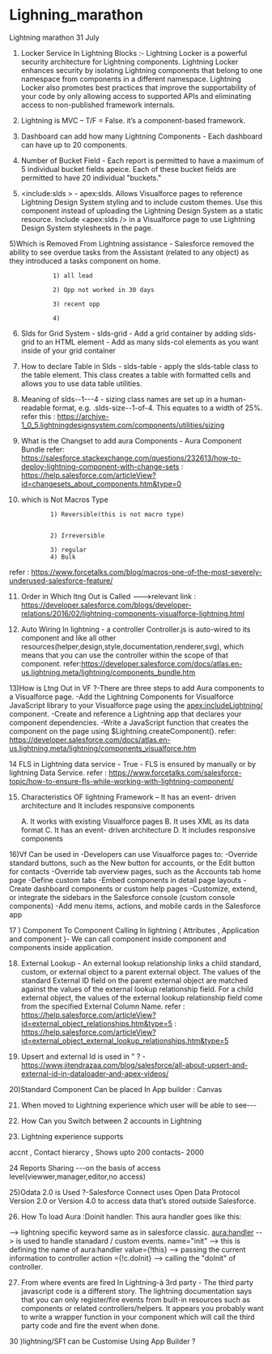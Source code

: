 # Lighning_marathon
Lightning marathon 31 July

1) Locker Service In Lightning Blocks :-
Lightning Locker is a powerful security architecture for Lightning components. Lightning Locker enhances security by isolating Lightning components that belong to one namespace from components in a different namespace. Lightning Locker also promotes best practices that improve the supportability of your code by only allowing access to supported APIs and eliminating access to non-published framework internals.

2) Lightning is MVC – T/F = False.  it’s a component-based framework.

3) Dashboard can add how many Lightning Components - Each dashboard can have up to 20 components.

4) Number of Bucket Field - Each report is permitted to have a maximum of 5 individual bucket fields apeice. Each of these bucket fields are permitted to have 20 individual "buckets."

5) <include:slds > - apex:slds. Allows Visualforce pages to reference Lightning Design System styling and to include custom themes. Use this component instead of uploading the Lightning Design System as a static resource. Include <apex:slds /> in a Visualforce page to use Lightning Design System stylesheets in the page.

5)Which is  Removed From Lightning assistance - Salesforce removed the ability to see overdue tasks from the Assistant (related to any object) as they introduced a tasks component on home. 

 

                1) all lead

                2) Opp not worked in 30 days

                3) recent opp

                4)

               

6) Slds for  Grid System - slds-grid
                         - Add a grid container by adding slds-grid to an HTML element
                         - Add as many slds-col elements as you want inside of your grid container

7) How to declare Table in Slds - slds-table
                                - apply the slds-table class to the table element. This class creates a table with formatted cells and                                     allows you to use data table utilities.

8) Meaning of slds--1---4 -  sizing class names are set up in a human-readable format, e.g. .slds-size--1-of-4. This equates to a width of 25%.
refer this : https://archive-1_0_5.lightningdesignsystem.com/components/utilities/sizing

9) What is the Changset to add aura Components -  Aura Component Bundle
refer: https://salesforce.stackexchange.com/questions/232613/how-to-deploy-lightning-component-with-change-sets
     : https://help.salesforce.com/articleView?id=changesets_about_components.htm&type=0

10) which is Not  Macros Type                

                1) Reversible(this is not macro type)


                2) Irreversible

                3) regular 
                4) Bulk

 refer : https://www.forcetalks.com/blog/macros-one-of-the-most-severely-underused-salesforce-feature/

11) Order in Which ltng Out is Called --->relevant link : https://developer.salesforce.com/blogs/developer-relations/2016/02/lightning-components-visualforce-lightning.html

12) Auto Wiring In lightning - a controller <componentName>Controller.js is auto-wired to its component and like all other resources(helper,design,style,documentation,renderer,svg), which means that you can use the controller within the scope of that component.
 refer:https://developer.salesforce.com/docs/atlas.en-us.lightning.meta/lightning/components_bundle.htm

13)How is  Ltng Out  in VF ?-There are three steps to add Aura components to a Visualforce page.
                            -Add the Lightning Components for Visualforce JavaScript library to your Visualforce page using the                                      <apex:includeLightning/> component.
                            -Create and reference a Lightning app that declares your component dependencies.
                            -Write a JavaScript function that creates the component on the page using $Lightning.createComponent().
  refer: https://developer.salesforce.com/docs/atlas.en-us.lightning.meta/lightning/components_visualforce.htm

14 FLS in Lightning data service - True
                                 - FLS is ensured by manually or by lightning Data Service. 
refer  : https://www.forcetalks.com/salesforce-topic/how-to-ensure-fls-while-working-with-lightning-component/

15) Characteristics  OF lightning Framework – It has an event- driven architecture and It includes responsive components

     A. It works with existing Visualforce pages
     B. It uses XML as its data format
     C. It has an event- driven architecture
     D. It includes responsive components


16)Vf Can be used in -Developers can use Visualforce pages to:
  -Override standard buttons, such as the New button for accounts, or the Edit button for contacts
  -Override tab overview pages, such as the Accounts tab home page
  -Define custom tabs
  -Embed components in detail page layouts
  -Create dashboard components or custom help pages
  -Customize, extend, or integrate the sidebars in the Salesforce console (custom console components)
  -Add menu items, actions, and mobile cards in the Salesforce app

17 ) Component To Component Calling  In lightning ( Attributes , Application and component )- We can call component inside component and components inside application.

18) External Lookup - An external lookup relationship links a child standard, custom, or external object to a parent external object. The values of the standard External ID field on the parent external object are matched against the values of the external lookup relationship field. For a child external object, the values of the external lookup relationship field come from the specified External Column Name.
refer : https://help.salesforce.com/articleView?id=external_object_relationships.htm&type=5
      : https://help.salesforce.com/articleView?id=external_object_external_lookup_relationships.htm&type=5

19) Upsert and external Id is used in "  ? - https://www.jitendrazaa.com/blog/salesforce/all-about-upsert-and-external-id-in-dataloader-and-apex-videos/

20)Standard Component Can be placed In App builder :  Canvas

21) When moved to Lightning experience which user will be able to see---

22) How Can you Switch between 2 accounts in Lightning

23) Lightning experience supports

accnt , Contact hierarcy , Shows upto 200 contacts- 2000

24 Reports Sharing ---on the basis of access level(viewwer,manager,editor,no access)

25)Odata 2.0 is Used ?-Salesforce Connect uses Open Data Protocol Version 2.0 or Version 4.0 to access data that’s stored outside Salesforce.

26) How To load Aura :Doinit handler:
This aura handler goes like this:

<Aura> --> lightning specific keyword same as  <apex> in salesforce classic. 
<aura:handler> --> is used to handle stanadard / custom events. 
name="init" --> this is defining the name of aura:handler
value={!this}  --> passing the current information to controller
action ={!c.doInit} --> calling the "doInit" of controller.

27) From where events are fired In Lightning-à 3rd party - 
The third party javascript code is a different story. The lightning documentation says that you can only register/fire events from built-in resources such as components or related controllers/helpers.
It appears you probably want to write a wrapper function in your component which will call the third party code and fire the event when done.


30 )lightning/SF1 can be Customise Using App Builder ?
